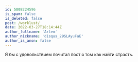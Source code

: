 ```yaml
---
id: 5808224596
is_spam: false
is_deleted: false
post: /worklust/
date: 2022-03-27T18:14:44Z
author_fullname: 'Artem'
author_nickname: 'disqus_29SLAyuFaE'
author_is_anon: false
---
```


<p>Я бы с удовольствием почитал пост о том как найти страсть.</p>
